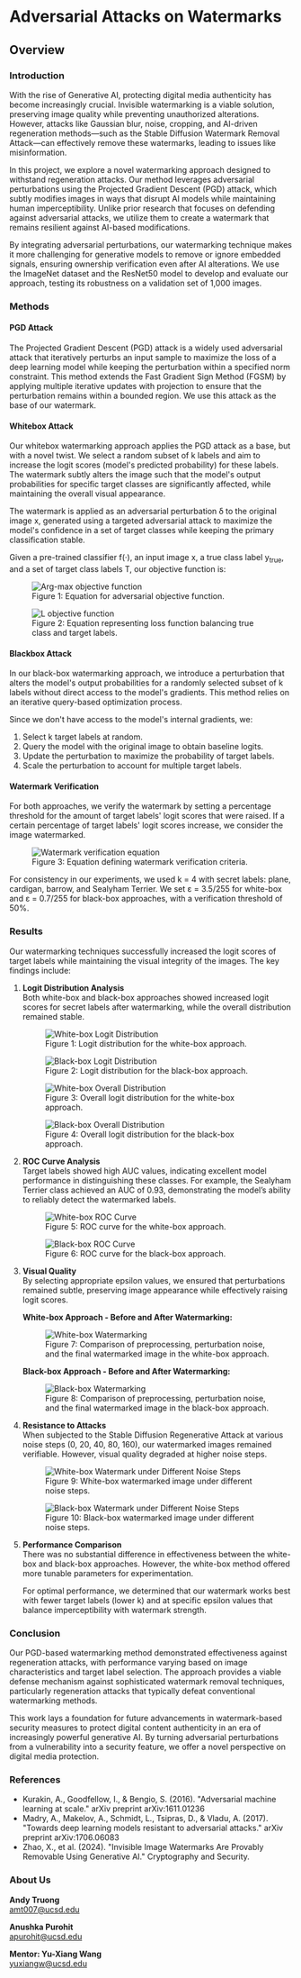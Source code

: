 # Adversarial Attacks on Watermarks

## Overview

### Introduction
With the rise of Generative AI, protecting digital media authenticity has become increasingly crucial. Invisible watermarking is a viable solution, preserving image quality while preventing unauthorized alterations. However, attacks like Gaussian blur, noise, cropping, and AI-driven regeneration methods—such as the Stable Diffusion Watermark Removal Attack—can effectively remove these watermarks, leading to issues like misinformation.

In this project, we explore a novel watermarking approach designed to withstand regeneration attacks. Our method leverages adversarial perturbations using the Projected Gradient Descent (PGD) attack, which subtly modifies images in ways that disrupt AI models while maintaining human imperceptibility. Unlike prior research that focuses on defending against adversarial attacks, we utilize them to create a watermark that remains resilient against AI-based modifications.

By integrating adversarial perturbations, our watermarking technique makes it more challenging for generative models to remove or ignore embedded signals, ensuring ownership verification even after AI alterations. We use the ImageNet dataset and the ResNet50 model to develop and evaluate our approach, testing its robustness on a validation set of 1,000 images.

### Methods

#### PGD Attack
The Projected Gradient Descent (PGD) attack is a widely used adversarial attack that iteratively perturbs an input sample to maximize the loss of a deep learning model while keeping the perturbation within a specified norm constraint. This method extends the Fast Gradient Sign Method (FGSM) by applying multiple iterative updates with projection to ensure that the perturbation remains within a bounded region. We use this attack as the base of our watermark. 

#### Whitebox Attack
Our whitebox watermarking approach applies the PGD attack as a base, but with a novel twist. We select a random subset of k labels and aim to increase the logit scores (model's predicted probability) for these labels. The watermark subtly alters the image such that the model's output probabilities for specific target classes are significantly affected, while maintaining the overall visual appearance.

The watermark is applied as an adversarial perturbation δ to the original image x, generated using a targeted adversarial attack to maximize the model's confidence in a set of target classes while keeping the primary classification stable.

Given a pre-trained classifier f(·), an input image x, a true class label y<sub>true</sub>, and a set of target class labels T, our objective function is:

<figure>
  <img src="assets/obj_func.png" alt="Arg-max objective function">
  <figcaption>Figure 1: Equation for adversarial objective function.</figcaption>
</figure>

<figure>
  <img src="assets/obj_func2.png" alt="L objective function">
  <figcaption>Figure 2: Equation representing loss function balancing true class and target labels.</figcaption>
</figure>

#### Blackbox Attack
In our black-box watermarking approach, we introduce a perturbation that alters the model's output probabilities for a randomly selected subset of k labels without direct access to the model's gradients. This method relies on an iterative query-based optimization process.

Since we don't have access to the model's internal gradients, we:
1. Select k target labels at random.
2. Query the model with the original image to obtain baseline logits.
3. Update the perturbation to maximize the probability of target labels.
4. Scale the perturbation to account for multiple target labels.

#### Watermark Verification
For both approaches, we verify the watermark by setting a percentage threshold for the amount of target labels' logit scores that were raised. If a certain percentage of target labels' logit scores increase, we consider the image watermarked.

<figure>
  <img src="assets/watermarkver.png" alt="Watermark verification equation">
  <figcaption>Figure 3: Equation defining watermark verification criteria.</figcaption>
</figure>

For consistency in our experiments, we used k = 4 with secret labels: plane, cardigan, barrow, and Sealyham Terrier. We set ε = 3.5/255 for white-box and ε = 0.7/255 for black-box approaches, with a verification threshold of 50%.

### Results

Our watermarking techniques successfully increased the logit scores of target labels while maintaining the visual integrity of the images. The key findings include:

1. **Logit Distribution Analysis**  
   Both white-box and black-box approaches showed increased logit scores for secret labels after watermarking, while the overall distribution remained stable.  

   <figure>
     <img src="assets/whitebox_logit_histogram_label_190.png" alt="White-box Logit Distribution">
     <figcaption>Figure 1: Logit distribution for the white-box approach.</figcaption>
   </figure>

   <figure>
     <img src="assets/blackbox_logit_histogram_label_190.png" alt="Black-box Logit Distribution">
     <figcaption>Figure 2: Logit distribution for the black-box approach.</figcaption>
   </figure>

   <figure>
     <img src="assets/whitebox_combined_histogram.png" alt="White-box Overall Distribution">
     <figcaption>Figure 3: Overall logit distribution for the white-box approach.</figcaption>
   </figure>

   <figure>
     <img src="assets/blackbox_combined_histogram.png" alt="Black-box Overall Distribution">
     <figcaption>Figure 4: Overall logit distribution for the black-box approach.</figcaption>
   </figure>

2. **ROC Curve Analysis**  
   Target labels showed high AUC values, indicating excellent model performance in distinguishing these classes. For example, the Sealyham Terrier class achieved an AUC of 0.93, demonstrating the model’s ability to reliably detect the watermarked labels.  

   <figure>
     <img src="assets/whitebox_oc_curve_label_190.png" alt="White-box ROC Curve">
     <figcaption>Figure 5: ROC curve for the white-box approach.</figcaption>
   </figure>

   <figure>
     <img src="assets/bb_roc_curve_label_190.png" alt="Black-box ROC Curve">
     <figcaption>Figure 6: ROC curve for the black-box approach.</figcaption>
   </figure>

3. **Visual Quality**  
   By selecting appropriate epsilon values, we ensured that perturbations remained subtle, preserving image appearance while effectively raising logit scores.  

   **White-box Approach - Before and After Watermarking:**  

   <figure>
     <img src="assets/whitebox_comparison.png" alt="White-box Watermarking">
     <figcaption>Figure 7: Comparison of preprocessing, perturbation noise, and the final watermarked image in the white-box approach.</figcaption>
   </figure>

   **Black-box Approach - Before and After Watermarking:**  

   <figure>
     <img src="assets/blackbox_comparison.png" alt="Black-box Watermarking">
     <figcaption>Figure 8: Comparison of preprocessing, perturbation noise, and the final watermarked image in the black-box approach.</figcaption>
   </figure>

4. **Resistance to Attacks**  
   When subjected to the Stable Diffusion Regenerative Attack at various noise steps (0, 20, 40, 80, 160), our watermarked images remained verifiable. However, visual quality degraded at higher noise steps.  

   <figure>
     <img src="assets/wb_noise_steps.png" alt="White-box Watermark under Different Noise Steps">
     <figcaption>Figure 9: White-box watermarked image under different noise steps.</figcaption>
   </figure>

   <figure>
     <img src="assets/bb_noise_steps.png" alt="Black-box Watermark under Different Noise Steps">
     <figcaption>Figure 10: Black-box watermarked image under different noise steps.</figcaption>
   </figure>

5. **Performance Comparison**  
   There was no substantial difference in effectiveness between the white-box and black-box approaches. However, the white-box method offered more tunable parameters for experimentation.  

   For optimal performance, we determined that our watermark works best with fewer target labels (lower k) and at specific epsilon values that balance imperceptibility with watermark strength.


### Conclusion

Our PGD-based watermarking method demonstrated effectiveness against regeneration attacks, with performance varying based on image characteristics and target label selection. The approach provides a viable defense mechanism against sophisticated watermark removal techniques, particularly regeneration attacks that typically defeat conventional watermarking methods.

This work lays a foundation for future advancements in watermark-based security measures to protect digital content authenticity in an era of increasingly powerful generative AI. By turning adversarial perturbations from a vulnerability into a security feature, we offer a novel perspective on digital media protection.

### References

- Kurakin, A., Goodfellow, I., & Bengio, S. (2016). "Adversarial machine learning at scale." arXiv preprint arXiv:1611.01236  
- Madry, A., Makelov, A., Schmidt, L., Tsipras, D., & Vladu, A. (2017). "Towards deep learning models resistant to adversarial attacks." arXiv preprint arXiv:1706.06083  
- Zhao, X., et al. (2024). "Invisible Image Watermarks Are Provably Removable Using Generative AI." Cryptography and Security.  

### About Us  
**Andy Truong**  
amt007@ucsd.edu  

**Anushka Purohit**  
apurohit@ucsd.edu  

**Mentor: Yu-Xiang Wang**  
yuxiangw@ucsd.edu  
